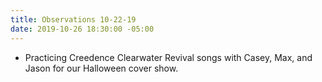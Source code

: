 ```yaml
---
title: Observations 10-22-19
date: 2019-10-26 18:30:00 -05:00
---
```


- Practicing Creedence Clearwater Revival songs with Casey, Max, and Jason for our Halloween cover show.
